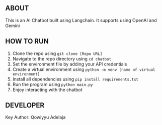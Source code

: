 ## ABOUT
This is an AI Chatbot built using Langchain. It supports using OpenAI and Gemini

## HOW TO RUN
1. Clone the repo using `git clone [Repo URL]`
2. Navigate to the repo directory using `cd chatbot`
3. Set the environment file by adding your API credentials
4. Create a virtual environment using `python -m venv [name of virtual environment]`
5. Install all dependencies using `pip install requirements.txt`
6. Run the program using `python main.py`
7. Enjoy interacting with the chatbot

## DEVELOPER
Key Author: Qowiyyu Adelaja
